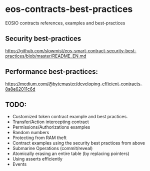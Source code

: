 # eos-contracts-best-practices
EOSIO contracts references, examples and best-practices

## Security best-practices
https://github.com/slowmist/eos-smart-contract-security-best-practices/blob/master/README_EN.md

## Performance best-practices:
https://medium.com/@bytemaster/developing-efficient-contracts-8a8e62011c6d

## TODO:

* Customized token contract example and best practices.
* Transfer/Action intercepting contract
* Permissions/Authorizations examples
* Random numbers
* Protecting from RAM theft
* Contract examples using the security best practices from above
* Submarine Operations (commit/reveal)
* Atomically erasing an entire table (by replacing pointers)
* Using asserts efficiently
* Events
